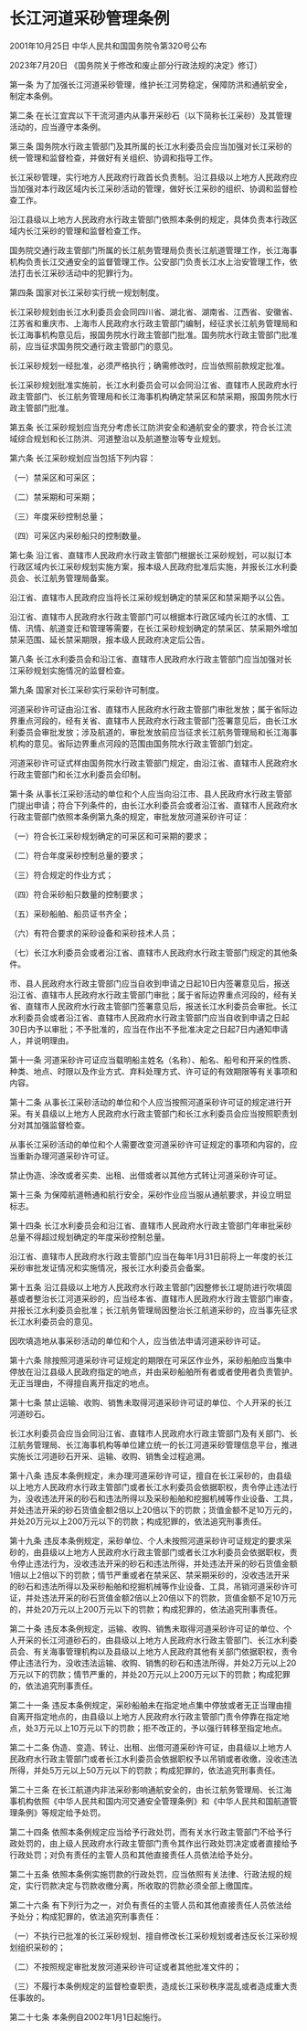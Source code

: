 # 长江河道采砂管理条例

2001年10月25日 中华人民共和国国务院令第320号公布

2023年7月20日 《国务院关于修改和废止部分行政法规的决定》修订）

<!-- INFO END -->

第一条 为了加强长江河道采砂管理，维护长江河势稳定，保障防洪和通航安全，制定本条例。

第二条 在长江宜宾以下干流河道内从事开采砂石（以下简称长江采砂）及其管理活动的，应当遵守本条例。

第三条 国务院水行政主管部门及其所属的长江水利委员会应当加强对长江采砂的统一管理和监督检查，并做好有关组织、协调和指导工作。

长江采砂管理，实行地方人民政府行政首长负责制。沿江县级以上地方人民政府应当加强对本行政区域内长江采砂活动的管理，做好长江采砂的组织、协调和监督检查工作。

沿江县级以上地方人民政府水行政主管部门依照本条例的规定，具体负责本行政区域内长江采砂的管理和监督检查工作。

国务院交通行政主管部门所属的长江航务管理局负责长江航道管理工作，长江海事机构负责长江交通安全的监督管理工作。公安部门负责长江水上治安管理工作，依法打击长江采砂活动中的犯罪行为。

第四条 国家对长江采砂实行统一规划制度。

长江采砂规划由长江水利委员会会同四川省、湖北省、湖南省、江西省、安徽省、江苏省和重庆市、上海市人民政府水行政主管部门编制，经征求长江航务管理局和长江海事机构意见后，报国务院水行政主管部门批准。国务院水行政主管部门批准前，应当征求国务院交通行政主管部门的意见。

长江采砂规划一经批准，必须严格执行；确需修改时，应当依照前款规定批准。

长江采砂规划批准实施前，长江水利委员会可以会同沿江省、直辖市人民政府水行政主管部门、长江航务管理局和长江海事机构确定禁采区和禁采期，报国务院水行政主管部门批准。

第五条 长江采砂规划应当充分考虑长江防洪安全和通航安全的要求，符合长江流域综合规划和长江防洪、河道整治以及航道整治等专业规划。

第六条 长江采砂规划应当包括下列内容：

（一）禁采区和可采区；

（二）禁采期和可采期；

（三）年度采砂控制总量；

（四）可采区内采砂船只的控制数量。

第七条 沿江省、直辖市人民政府水行政主管部门根据长江采砂规划，可以拟订本行政区域内长江采砂规划实施方案，报本级人民政府批准后实施，并报长江水利委员会、长江航务管理局备案。

沿江省、直辖市人民政府应当将长江采砂规划确定的禁采区和禁采期予以公告。

沿江省、直辖市人民政府水行政主管部门可以根据本行政区域内长江的水情、工情、汛情、航道变迁和管理等需要，在长江采砂规划确定的禁采区、禁采期外增加禁采范围、延长禁采期限，报本级人民政府决定后公告。

第八条 长江水利委员会和沿江省、直辖市人民政府水行政主管部门应当加强对长江采砂规划实施情况的监督检查。

第九条 国家对长江采砂实行采砂许可制度。

河道采砂许可证由沿江省、直辖市人民政府水行政主管部门审批发放；属于省际边界重点河段的，经有关省、直辖市人民政府水行政主管部门签署意见后，由长江水利委员会审批发放；涉及航道的，审批发放前应当征求长江航务管理局和长江海事机构的意见。省际边界重点河段的范围由国务院水行政主管部门划定。

河道采砂许可证式样由国务院水行政主管部门规定，由沿江省、直辖市人民政府水行政主管部门和长江水利委员会印制。

第十条 从事长江采砂活动的单位和个人应当向沿江市、县人民政府水行政主管部门提出申请；符合下列条件的，由长江水利委员会或者沿江省、直辖市人民政府水行政主管部门依照本条例第九条的规定，审批发放河道采砂许可证：

（一）符合长江采砂规划确定的可采区和可采期的要求；

（二）符合年度采砂控制总量的要求；

（三）符合规定的作业方式；

（四）符合采砂船只数量的控制要求；

（五）采砂船舶、船员证书齐全；

（六）有符合要求的采砂设备和采砂技术人员；

（七）长江水利委员会或者沿江省、直辖市人民政府水行政主管部门规定的其他条件。

市、县人民政府水行政主管部门应当自收到申请之日起10日内签署意见后，报送沿江省、直辖市人民政府水行政主管部门审批；属于省际边界重点河段的，经有关省、直辖市人民政府水行政主管部门签署意见后，报送长江水利委员会审批。长江水利委员会或者沿江省、直辖市人民政府水行政主管部门应当自收到申请之日起30日内予以审批；不予批准的，应当在作出不予批准决定之日起7日内通知申请人，并说明理由。

第十一条 河道采砂许可证应当载明船主姓名（名称）、船名、船号和开采的性质、种类、地点、时限以及作业方式、弃料处理方式、许可证的有效期限等有关事项和内容。

第十二条 从事长江采砂活动的单位和个人应当按照河道采砂许可证的规定进行开采。有关县级以上地方人民政府水行政主管部门和长江水利委员会应当按照职责划分对其加强监督检查。

从事长江采砂活动的单位和个人需要改变河道采砂许可证规定的事项和内容的，应当重新办理河道采砂许可证。

禁止伪造、涂改或者买卖、出租、出借或者以其他方式转让河道采砂许可证。

第十三条 为保障航道畅通和航行安全，采砂作业应当服从通航要求，并设立明显标志。

第十四条 长江水利委员会和沿江省、直辖市人民政府水行政主管部门年审批采砂总量不得超过规划确定的年度采砂控制总量。

沿江省、直辖市人民政府水行政主管部门应当在每年1月31日前将上一年度的长江采砂审批发证情况和实施情况，报长江水利委员会备案。

第十五条 沿江县级以上地方人民政府水行政主管部门因整修长江堤防进行吹填固基或者整治长江河道采砂的，应当经本省、直辖市人民政府水行政主管部门审查，并报长江水利委员会批准；长江航务管理局因整治长江航道采砂的，应当事先征求长江水利委员会的意见。

因吹填造地从事采砂活动的单位和个人，应当依法申请河道采砂许可证。

第十六条 除按照河道采砂许可证规定的期限在可采区作业外，采砂船舶应当集中停放在沿江县级人民政府指定的地点，并由采砂船舶所有者或者使用者负责管护。无正当理由，不得擅自离开指定的地点。

第十七条 禁止运输、收购、销售未取得河道采砂许可证的单位、个人开采的长江河道砂石。

长江水利委员会应当会同沿江省、直辖市人民政府水行政主管部门及有关部门、长江航务管理局、长江海事机构等单位建立统一的长江河道采砂管理信息平台，推进实施长江河道砂石开采、运输、收购、销售全过程追溯。

第十八条 违反本条例规定，未办理河道采砂许可证，擅自在长江采砂的，由县级以上地方人民政府水行政主管部门或者长江水利委员会依据职权，责令停止违法行为，没收违法开采的砂石和违法所得以及采砂船舶和挖掘机械等作业设备、工具，并处违法开采的砂石货值金额2倍以上20倍以下的罚款；货值金额不足10万元的，并处20万元以上200万元以下的罚款；构成犯罪的，依法追究刑事责任。

第十九条 违反本条例规定，采砂单位、个人未按照河道采砂许可证规定的要求采砂的，由县级以上地方人民政府水行政主管部门或者长江水利委员会依据职权，责令停止违法行为，没收违法开采的砂石和违法所得，并处违法开采的砂石货值金额1倍以上2倍以下的罚款；情节严重或者在禁采区、禁采期采砂的，没收违法开采的砂石和违法所得以及采砂船舶和挖掘机械等作业设备、工具，吊销河道采砂许可证，并处违法开采的砂石货值金额2倍以上20倍以下的罚款，货值金额不足10万元的，并处20万元以上200万元以下的罚款；构成犯罪的，依法追究刑事责任。

第二十条 违反本条例规定，运输、收购、销售未取得河道采砂许可证的单位、个人开采的长江河道砂石的，由县级以上地方人民政府水行政主管部门、长江水利委员会、有关海事管理机构以及县级以上地方人民政府其他有关部门依据职权，责令停止违法行为，没收违法运输、收购、销售的砂石和违法所得，并处2万元以上20万元以下的罚款；情节严重的，并处20万元以上200万元以下的罚款；构成犯罪的，依法追究刑事责任。

第二十一条 违反本条例规定，采砂船舶未在指定地点集中停放或者无正当理由擅自离开指定地点的，由县级以上地方人民政府水行政主管部门责令停靠在指定地点，处3万元以上10万元以下的罚款；拒不改正的，予以强行转移至指定地点。

第二十二条 伪造、变造、转让、出租、出借河道采砂许可证，由县级以上地方人民政府水行政主管部门或者长江水利委员会依据职权予以吊销或者收缴，没收违法所得，并处5万元以上50万元以下的罚款；构成犯罪的，依法追究刑事责任。

第二十三条 在长江航道内非法采砂影响通航安全的，由长江航务管理局、长江海事机构依照《中华人民共和国内河交通安全管理条例》和《中华人民共和国航道管理条例》等规定给予处罚。

第二十四条 依照本条例规定应当给予行政处罚，而有关水行政主管部门不给予行政处罚的，由上级人民政府水行政主管部门责令其作出行政处罚决定或者直接给予行政处罚；对负有责任的主管人员和其他直接责任人员依法给予处分。

第二十五条 依照本条例实施罚款的行政处罚，应当依照有关法律、行政法规的规定，实行罚款决定与罚款收缴分离，所收取的罚款必须全部上缴国库。

第二十六条 有下列行为之一，对负有责任的主管人员和其他直接责任人员依法给予处分；构成犯罪的，依法追究刑事责任：

（一）不执行已批准的长江采砂规划、擅自修改长江采砂规划或者违反长江采砂规划组织采砂的；

（二）不按照规定审批发放河道采砂许可证或者其他批准文件的；

（三）不履行本条例规定的监督检查职责，造成长江采砂秩序混乱或者造成重大责任事故的。

第二十七条 本条例自2002年1月1日起施行。